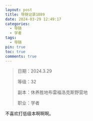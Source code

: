 ```yaml
---
layout: post
title: 导随记录1089
date: 2024-03-29 12:49:17
categories:
  - 导随
  - 学者
tags:
  - 导随
pin: true
toc: true
comments: true
---
```

> 日期：2024.3.29
>
> 等级：32
>
> 副本：休养胜地布雷福洛克斯野营地
>
> 职业：学者

不喜欢打低级本啊啊啊。